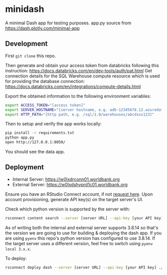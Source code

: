 # minidash

A minimal Dash app for testing purposes. app.py source from https://dash.plotly.com/minimal-app

## Development

First `git clone` this repo.

Then generate and obtain your access token from databricks following this instruction: https://docs.databricks.com/en/dev-tools/auth/pat.html
Get connection details for the SQL Warehouse compute resource which is used for providing the database connection: https://docs.databricks.com/en/integrations/compute-details.html

Export the obtained information to the following environment variables:

```bash
export ACCESS_TOKEN="[access token]"
export SERVER_HOSTNAME="[server hostname, e.g. adb-12345678.12.azuredatabricks.net"
export HTTP_PATH="[http path, e.g. /sql/1.0/warehouses/abcdxxx123]"
```


Then to setup and verify the app works locally:

```bash
pip install -r requirements.txt
python app.py
open http://127.0.0.1:8050/
```
You should see the data app.


## Deployment

- Internal Server: https://w0lxdrconn01.worldbank.org
- External Server: https://w0lxdshyprd1c01.worldbank.org

Ensure you have an RStudio Connect account, if not [request here](https://worldbankgroup.service-now.com/wbg?id=ticket&table=sc_req_item&sys_id=fbb93028476502d09169d03fe16d4309). Upon account provisioning, generate API key(s) on the target server's UI.

Check which python version is supported by the server with:

```bash
rsconnect content search --server [server URL] --api-key [your API key] | jq -c '.[] | {}' | sort | uniq
```

As of writing both the internal and external server supports 3.8.14 so that's the version we are going to use for building & deploying the dash app. If you are using `pyenv` this repo's python version has configured to use 3.8.14. If the target server uses a different version, feel free to switch using `pyenv local 3.x.x`.


To deploy:

```bash
rsconnect deploy dash --server [server URL] --api-key [your API key] ./
```
